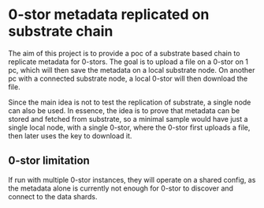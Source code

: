 # 0-stor metadata replicated on substrate chain

The aim of this project is to provide a poc of a substrate based chain to replicate
metadata for 0-stors. The goal is to upload a file on a 0-stor on 1 pc, which
will then save the metadata on a local substrate node. On another pc with a
connected substrate node, a local 0-stor will then download the file.

Since the main idea is not to test the replication of substrate, a single
node can also be used. In essence, the idea is to prove that metadata can be
stored and fetched from substrate, so a minimal sample would have just a single
local node, with a single 0-stor, where the 0-stor first uploads a file, then
later uses the key to download it.

## 0-stor limitation

If run with multiple 0-stor instances, they will operate on a shared config, as
the metadata alone is currently not enough for 0-stor to discover and connect to
the data shards.
